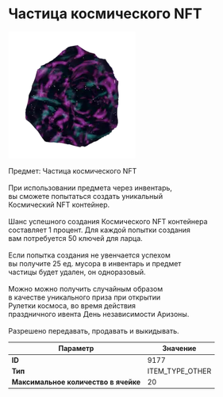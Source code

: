 # Частица космического NFT

![Item Image](../img/9177.webp?raw=true)

Предмет: Частица космического NFT<br><br>При использовании предмета через инвентарь,<br>вы сможете попытаться создать уникальный<br>Космический NFT контейнер.<br><br>Шанс успешного создания Космического NFT контейнера<br>составляет 1 процент. Для каждой попытки создания<br>вам потребуется 50 ключей для ларца.<br><br>Если попытка создания не увенчается успехом<br>вы получите 25 ед. мусора в инвентарь и предмет<br>частицы будет удален, он одноразовый.<br><br>Можно можно получить случайным образом<br>в качестве уникального приза при открытии<br>Рулетки космоса, во время действия<br>праздничного ивента День независимости Аризоны.<br><br>Разрешено передавать, продавать и выкидывать.


| Параметр | Значение |
|----------|----------|
| **ID** | 9177 |
| **Тип** | ITEM_TYPE_OTHER |
| **Максимальное количество в ячейке** | 20 |

